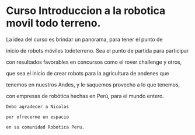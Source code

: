 # Curso Introduccion a la robotica movil todo terreno.

La idea del curso es brindar un panorama, para tener el punto de 

inicio de robots móviles todoterreno. Sea el punto de partida para participar 

con resultados favorables en concursos como el rover challenge y otros, 

que sea el inicio de crear robots para la agricultura de andenes que

tenemos en nuestros Andes, y le saquemos provecho a lo que tenemos, 

con empresas de robótica hechas en Perú, para el mundo entero.

 
~~~  
Debo agradecer a Nicolas

por ofrecerme un espacio

en su comunidad Robotica Peru.
~~~
